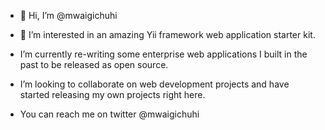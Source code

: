 - 👋 Hi, I’m @mwaigichuhi

- 👀 I’m interested in an amazing Yii framework web application starter kit.

- I’m currently re-writing some enterprise web applications I built in the past to be released as open source.

- I’m looking to collaborate on web development projects and have started releasing my own projects right here.

- You can reach me on twitter @mwaigichuhi
